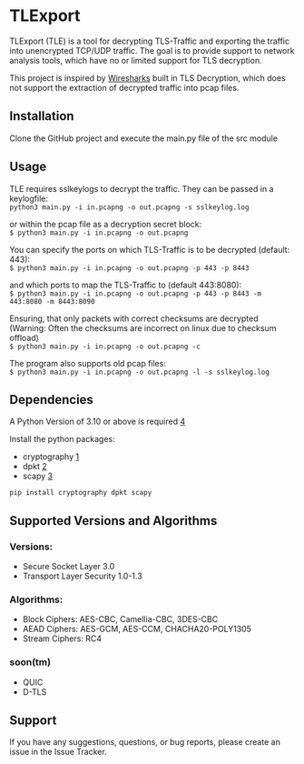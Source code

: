 # TLExport
TLExport (TLE) is a tool for decrypting TLS-Traffic and exporting the 
traffic into unencrypted TCP/UDP traffic. The goal is to provide support to network analysis tools, 
which have no or limited support for TLS decryption.

This project is inspired by [Wiresharks] built in TLS Decryption, which does not support the extraction 
of decrypted traffic into pcap files.

## Installation
Clone the GitHub project and execute the main.py file of the src module

## Usage
TLE requires sslkeylogs to decrypt the traffic.
They can be passed in a keylogfile:<br>
```python3 main.py -i in.pcapng -o out.pcapng -s sslkeylog.log```

or within the pcap file as a decryption secret block:<br>
```$ python3 main.py -i in.pcapng -o out.pcapng```

You can specify the ports on which TLS-Traffic is to be decrypted (default: 443):<br>
```$ python3 main.py -i in.pcapng -o out.pcapng -p 443 -p 8443```

and which ports to map the TLS-Traffic to (default 443:8080):<br>
```$ python3 main.py -i in.pcapng -o out.pcapng -p 443 -p 8443 -m 443:8080 -m 8443:8090```

Ensuring, that only packets with correct checksums are decrypted<br> 
(Warning: Often the checksums are incorrect on linux due to checksum offload)<br>
```$ python3 main.py -i in.pcapng -o out.pcapng -c```

The program also supports old pcap files:<br>
```$ python3 main.py -i in.pcapng -o out.pcapng -l -s sslkeylog.log```

## Dependencies
A Python Version of 3.10 or above is required [4]

Install the python packages:
- cryptography    [1]
- dpkt                  [2] 
- scapy [3]

```pip install cryptography dpkt scapy```

## Supported Versions and Algorithms
### Versions:
- Secure Socket Layer 3.0
- Transport Layer Security 1.0-1.3
### Algorithms:
- Block Ciphers: AES-CBC, Camellia-CBC, 3DES-CBC
- AEAD Ciphers: AES-GCM, AES-CCM, CHACHA20-POLY1305
- Stream Ciphers: RC4
### soon(tm)
- QUIC
- D-TLS

## Support
If you have any suggestions, questions, or bug reports, please create an issue in the Issue Tracker.

[1]: https://pypi.org/project/cryptography/
[2]: https://pypi.org/project/dpkt/
[3]: https://pypi.org/project/scapy/
[4]: https://www.python.org/
[Wiresharks]: https://www.wireshark.org/
